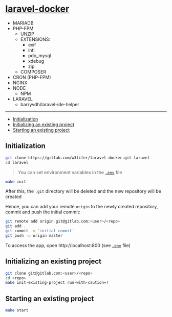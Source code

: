 # [laravel-docker](https://github.com/w3roman/laravel-docker)

- MARIADB
- PHP-FPM
  - UNZIP
  - EXTENSIONS:
    - exif
    - intl
    - pdo_mysql
    - xdebug
    - zip
  - COMPOSER
- CRON (PHP-FPM)
- NGINX
- NODE
  - NPM
- LARAVEL
  - barryvdh/laravel-ide-helper

---

- [Initialization](#initialization)
- [Initializing an existing project](#initializing-an-existing-project)
- [Starting an existing project](#starting-an-existing-project)

## Initialization

``` sh
git clone https://gitlab.com/w3lifer/laravel-docker.git laravel
cd laravel
```

> You can set environment variables in the [`.env`](.env) file

``` sh
make init
```

After this, the `.git` directory will be deleted and the new repository will be created

Hence, you can add your remote `origin` to the newly created repository, commit and push the initial commit:

``` sh
git remote add origin git@gitlab.com:<user>/<repo>
git add .
git commit -m 'initial commit'
git push -u origin master
```

To access the app, open http://localhost:800 (see [`.env`](.env) file)

## Initializing an existing project

``` sh
git clone git@gitlab.com:<user>/<repo>
cd <repo>
make init-existing-project run-with-caution=!
```

## Starting an existing project

``` sh
make start
```

